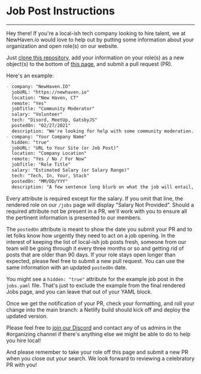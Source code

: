 # Job Post Instructions

---

Hey there! If you're a local-ish tech company looking to hire talent, we at NewHaven.io would love to help out by putting some information about your organization and open role(s) on our website.

Just [clone this repository](https://docs.github.com/en/github/creating-cloning-and-archiving-repositories/cloning-a-repository), add your information on your role(s) as a new object(s) to the bottom of [this page](https://github.com/newhavenio/newhavenio/tree/master/content/jobs/jobs.yaml), and submit a pull request (PR).

Here's an example:

```markdown
- company: "NewHaven.IO"
  jobURL: "https://newhaven.io"
  location: "New Haven, CT"
  remote: "Yes"
  jobTitle: "Community Moderator"
  salary: "Volunteer"
  tech: "Disord, MeetUp, GatsbyJS"
  postedOn: "02/27/2021"
  description: "We're looking for help with some community moderation. As vaccines keep rolling out we're looking at ways we can begin to breathe life back into the group. We want to wade back into holding some events and we're going to need help keeping an eye our Discord server and Meetup page. Over time we can fold whoever takes this role into our organizing and leadership teams. If you've gotten some value from IO in the past we'd love your help in carrying it forward."
- company: "Your Company Name"
  hidden: "true"
  jobURL: "URL to Your Site (or Job Post)"
  location: "Company Location"
  remote: "Yes / No / For Now"
  jobTitle: "Role Title"
  salary: "Estimated Salary (or Salary Range)"
  tech: "Tech, In, Your, Stack"
  postedOn: "MM/DD/YYY"
  description: "A few sentence long blurb on what the job will entail, what the potential employee will be working on, and what specifically you're looking for."
```

Every attribute is required except for the salary. If you omit that line, the rendered role on our `/jobs` page will display "Salary Not Provided". Should a required attribute not be present in a PR, we'll work with you to ensure all the pertinent information is presented to our members.

The `postedOn` attribute is meant to show the date you submit your PR and to let folks know how urgently they need to act on a job opening. In the interest of keeping the list of local-ish job posts fresh, someone from our team will be going through it every three months or so and getting rid of posts that are older than 90 days. If your role stays open longer than expected, please feel free to submit a new pull request. You can use the same information with an updated `postedOn` date.

You might see a `hidden: "true"` attribute for the example job post in the `jobs.yaml` file. That's just to exclude the example from the final rendered Jobs page, and you can leave that out of your YAML block.

Once we get the notification of your PR, check your formatting, and roll your change into the main branch: a Netlify build should kick off and deploy the updated version.

Please feel free to [join our Discord](https://discord.gg/gM3zkw9MvP) and contact any of us admins in the #organizing channel if there's anything else we might be able to do to help you hire local!

And please remember to take your role off this page and submit a new PR when you close out your search. We look forward to reviewing a celebratory PR with you!

